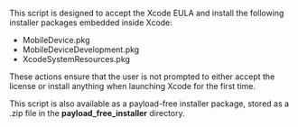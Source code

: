 This script is designed to accept the Xcode EULA and install the following installer packages embedded inside Xcode:

* MobileDevice.pkg
* MobileDeviceDevelopment.pkg
* XcodeSystemResources.pkg 

These actions ensure that the user is not prompted to either accept the license or install anything when launching Xcode for the first time.


This script is also available as a payload-free installer package, stored as a .zip file in the **payload_free_installer** directory.